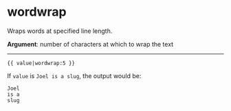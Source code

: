 # wordwrap

Wraps words at specified line length.

**Argument**: number of characters at which to wrap the text

---

```htmldjango
{{ value|wordwrap:5 }}
```

If `value` is `Joel is a slug`, the output would be:

```
Joel
is a
slug
```
